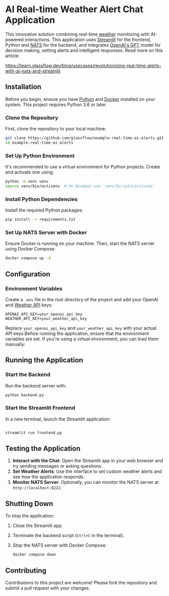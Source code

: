 # AI Real-time Weather Alert Chat Application

This innovative solution combining real-time [weather](https://www.weatherapi.com/) monitoring with AI-powered interactions. This application uses [Streamlit](https://streamlit.io/) for the frontend, Python and [NATS](https://nats.io/) for the backend, and integrates [OpenAI's GPT](https://openai.com/api/) model for decision making, setting alerts and intelligent responses. Read more on this article:

https://learn.glassflow.dev/blog/usecases/revolutionizing-real-time-alerts-with-ai-nats-and-streamlit

## Installation

Before you begin, ensure you have [Python](https://www.python.org/downloads/) and [Docker](https://www.docker.com/products/docker-desktop/) installed on your system. This project requires Python 3.6 or later.

### Clone the Repository

First, clone the repository to your local machine:

```bash
git clone https://github.com/glassflow/example-real-time-ai-alerts.git
cd example-real-time-ai-alerts
```

### Set Up Python Environment

It's recommended to use a virtual environment for Python projects. Create and activate one using:

```bash
python -m venv venv
source venv/bin/activate  # On Windows use `venv\Scripts\activate`
```

### Install Python Dependencies

Install the required Python packages:

```bash
pip install -r requirements.txt
```

### Set Up NATS Server with Docker

Ensure Docker is running on your machine. Then, start the NATS server using Docker Compose:

```bash
docker compose up -d
```

## Configuration

### Environment Variables

Create a `.env` file in the root directory of the project and add your OpenAI and [Weather API](https://api.weatherapi.com/) keys:

```
OPENAI_API_KEY=your_openai_api_key
WEATHER_API_KEY=your_weather_api_key
```

Replace `your_openai_api_key` and `your_weather_api_key` with your actual API keys.Before running the application, ensure that the environment variables are set. If you're using a virtual environment, you can load them manually:

## Running the Application

### Start the Backend

Run the backend server with:

```bash
python backend.py
```

### Start the Streamlit Frontend

In a new terminal, launch the Streamlit application:

```bash

streamlit run frontend.py
```

## Testing the Application

1. **Interact with the Chat**: Open the Streamlit app in your web browser and try sending messages or asking questions.
2. **Set Weather Alerts**: Use the interface to set custom weather alerts and see how the application responds.
3. **Monitor NATS Server**: Optionally, you can monitor the NATS server at `http://localhost:8222`.

## Shutting Down

To stop the application:

1. Close the Streamlit app.
2. Terminate the backend script (`Ctrl+C` in the terminal).
3. Stop the NATS server with Docker Compose:
    
    ```bash
    docker compose down
    ```

## Contributing

Contributions to this project are welcome! Please fork the repository and submit a pull request with your changes.
